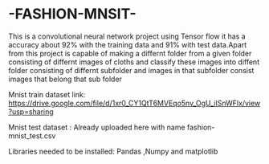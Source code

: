 # -FASHION-MNSIT-

This is a convolutional neural network project using Tensor flow it has a accuracy about 92% with the training data and 91% with test data.Apart from this project is capable of making a differnt folder from a given folder consisting of differnt images of cloths and classify these images into diffent folder consisting of differnt subfolder and images in that subfolder consist images that belong that sub folder

Mnist train dataset link: https://drive.google.com/file/d/1xr0_CY1QtT6MVEqo5nv_OgU_iISnWFlx/view?usp=sharing

Mnist test dataset : Already uploaded here with name fashion-mnist_test.csv

Libraries needed to be installed:  Pandas ,Numpy and matplotlib
